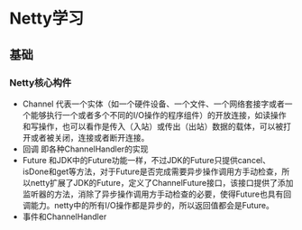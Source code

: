 # Netty学习

## 基础
### Netty核心构件
* Channel
  代表一个实体（如一个硬件设备、一个文件、一个网络套接字或者一个能够执行一个或者多个不同的I/O操作的程序组件）的开放连接，如读操作和写操作，也可以看作是传入（入站）或传出（出站）数据的载体，可以被打开或者被关闭，连接或者断开连接。
* 回调 即各种ChannelHandler的实现
* Future 和JDK中的Future功能一样，不过JDK的Future只提供cancel、isDone和get等方法，对于Future是否完成需要异步操作调用方手动检查，所以netty扩展了JDK的Future，定义了ChannelFuture接口，该接口提供了添加监听器的方法，消除了异步操作调用方手动检查的必要，使得Future也具有回调能力。netty中的所有I/O操作都是异步的，所以返回值都会是Future。
* 事件和ChannelHandler